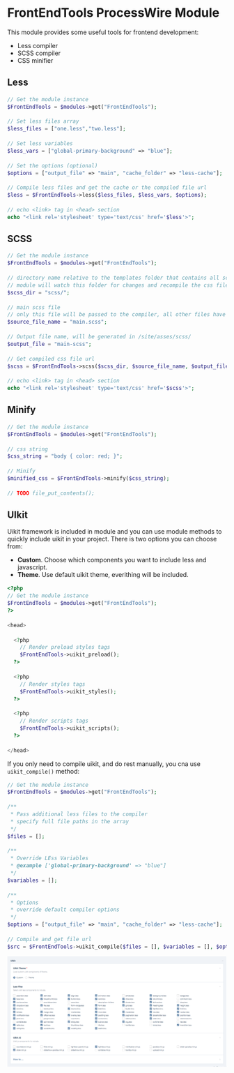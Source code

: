 # FrontEndTools ProcessWire Module
This module provides some useful tools for frontend development:
- Less compiler
- SCSS compiler
- CSS minifier

## Less
```php
// Get the module instance
$FrontEndTools = $modules->get("FrontEndTools");

// Set less files array
$less_files = ["one.less","two.less"];

// Set less variables
$less_vars = ["global-primary-background" => "blue"];

// Set the options (optional)
$options = ["output_file" => "main", "cache_folder" => "less-cache"];

// Compile less files and get the cache or the compiled file url
$less = $FrontEndTools->less($less_files, $less_vars, $options);

// echo <link> tag in <head> section
echo "<link rel='stylesheet' type='text/css' href='$less'>";
```

## SCSS
```php
// Get the module instance
$FrontEndTools = $modules->get("FrontEndTools");

// directory name relative to the templates folder that contains all scss files
// module will watch this folder for changes and recompile the css file
$scss_dir = "scss/";

// main scss file
// only this file will be passed to the compiler, all other files have to be included in the mail file
$source_file_name = "main.scss";

// Output file name, will be generated in /site/asses/scss/
$output_file = "main-scss";

// Get compiled css file url
$scss = $FrontEndTools->scss($scss_dir, $source_file_name, $output_file_name);

// echo <link> tag in <head> section
echo "<link rel='stylesheet' type='text/css' href='$scss'>";
```

## Minify
```php
// Get the module instance
$FrontEndTools = $modules->get("FrontEndTools");

// css string
$css_string = "body { color: red; }";

// Minify
$minified_css = $FrontEndTools->minify($css_string);

// TODO file_put_contents();

```

## UIkit
Uikit framework is included in module and you can use module methods to quickly include uikit in your project. 
There is two options you can choose from:
- **Custom**. Choose which components you want to include less and javascript.
- **Theme**. Use default uikit theme, everithing will be included.


```php
<?php
// Get the module instance
$FrontEndTools = $modules->get("FrontEndTools");
?>

<head>

  <?php
    // Render preload styles tags
    $FrontEndTools->uikit_preload();
  ?>

  <?php
    // Render styles tags
    $FrontEndTools->uikit_styles();
  ?>
	
  <?php
    // Render scripts tags
    $FrontEndTools->uikit_scripts();
  ?>

</head>
```

If you only need to compile uikit, and do rest manually, you cna use `uikit_compile()` method:
```php
// Get the module instance
$FrontEndTools = $modules->get("FrontEndTools");

/**
 * Pass additional less files to the compiler
 * specify full file paths in the array
 */
$files = [];

/**
 * Override LEss Variables
 * @example ['global-primary-background' => "blue"]
 */
$variables = [];

/**
 * Options
 * override default compiler options
 */
$options = ["output_file" => "main", "cache_folder" => "less-cache"];

// Compile and get file url
$src = $FrontEndTools->uikit_compile($files = [], $variables = [], $options = []);
```

<img src="screenshot.png" />

